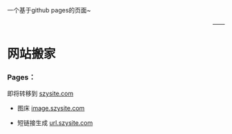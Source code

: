 一个基于github pages的页面~
<div style="text-align:right">——</div>

# 网站搬家
### Pages：
即将转移到
[szysite.com](https://szysite.com)  
* 图床 [image.szysite.com](https://image.szysite.com)  

* 短链接生成 [url.szysite.com](https://url.szysite.com)  